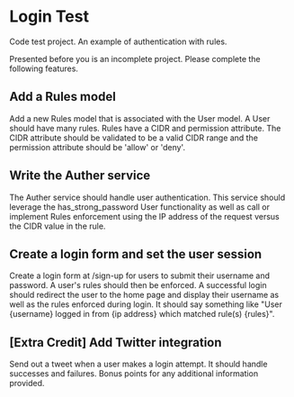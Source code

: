 
# Login Test
Code test project. An example of authentication with rules.

Presented before you is an incomplete project. Please complete the following features.

## Add a Rules model

Add a new Rules model that is associated with the User model. A User should have many rules.
Rules have a CIDR and permission attribute.
The CIDR attribute should be validated to be a valid CIDR range and the permission attribute should be 'allow' or 'deny'.

## Write the Auther service

The Auther service should handle user authentication. This service should leverage the has_strong_password User functionality as well as call or implement Rules enforcement using the IP address of the request versus the CIDR value in the rule.

## Create a login form and set the user session

Create a login form at /sign-up for users to submit their username and password. A user's rules should then be enforced.
A successful login should redirect the user to the home page and display their username as well as the rules enforced during login.
It should say something like "User {username} logged in from {ip address} which matched rule(s) {rules}".

## [Extra Credit] Add Twitter integration

Send out a tweet when a user makes a login attempt. It should handle successes and failures.
Bonus points for any additional information provided.